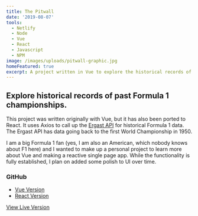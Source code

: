 ```yaml
---
title: The Pitwall
date: '2019-08-07'
tools:
  - Netlify
  - Node
  - Vue
  - React
  - Javascript
  - NPM
image: /images/uploads/pitwall-graphic.jpg
homeFeatured: true
excerpt: A project written in Vue to explore the historical records of Formula 1 racing.
---
```

## Explore historical records of past Formula 1 championships.</h2>

This project was written originally with Vue, but it has also been ported to React. It uses Axios to call up the  <a href="https://ergast.com/mrd/">Ergast API</a>  for historical Formula 1 data. The Ergast API has data going back to the first World Championship in 1950.

I am a big Formula 1 fan (yes, I am also an American, which nobody knows about F1 here) and I wanted to make up a personal project to learn more about Vue and making a reactive single page app. While the functionality is fully established, I plan on added some polish to UI over time.

### GitHub

- [Vue Version](https://github.com/sts24/pitwall-vue)
- [React Version](https://github.com/sts24/pitwall-react)

<a href="https://pitwall.netlify.com/" class="btn">View Live Version</a>
